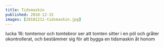 ```yaml
---
title: Tidsmaskin
published: 2018-12-15
images: [20181211-tidsmaskin.jpg]
---
```


lucka 16: tomtemor och tomtebror ser att tomten sitter i en pöl och gråter okontrollerat, och bestämmer sig för att bygga en tidsmaskin åt honom
